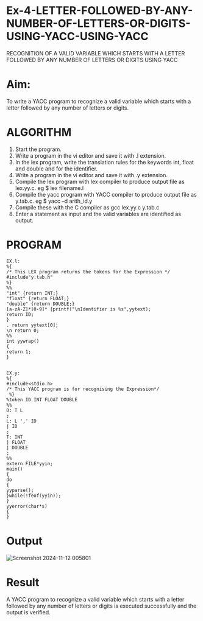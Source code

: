 # Ex-4-LETTER-FOLLOWED-BY-ANY-NUMBER-OF-LETTERS-OR-DIGITS-USING-YACC-USING-YACC
RECOGNITION OF A VALID VARIABLE WHICH STARTS WITH A LETTER FOLLOWED BY ANY NUMBER OF LETTERS OR DIGITS USING YACC

# Aim:
To write a YACC program to recognize a valid variable which starts with a letter followed by any number of letters or digits.
# ALGORITHM
1.	Start the program.
2.	Write a program in the vi editor and save it with .l extension.
3.	In the lex program, write the translation rules for the keywords int, float and double and for the identifier.
4.	Write a program in the vi editor and save it with .y extension.
5.	Compile the lex program with lex compiler to produce output file as lex.yy.c. eg $ lex filename.l
6.	Compile the yacc program with YACC compiler to produce output file as y.tab.c. eg $ yacc –d arith_id.y
7.	Compile these with the C compiler as gcc lex.yy.c y.tab.c
8.	Enter a statement as input and the valid variables are identified as output.
# PROGRAM
```
EX.l:
%{
/* This LEX program returns the tokens for the Expression */
#include"y.tab.h"
%}
%%
"int" {return INT;}
"float" {return FLOAT;}
"double" {return DOUBLE;}
[a-zA-Z]*[0-9]* {printf("\nIdentifier is %s",yytext);
return ID;
}
. return yytext[0];
\n return 0;
%%
int yywrap()
{
return 1;
}


EX.y:
%{
#include<stdio.h>
/* This YACC program is for recognising the Expression*/
 %}
%token ID INT FLOAT DOUBLE
%%
D: T L
;
L: L ',' ID
| ID
;
T: INT
| FLOAT
| DOUBLE
;
%%
extern FILE*yyin;
main()
{
do
{
yyparse();
}while(!feof(yyin));
}
yyerror(char*s)
{
}

```
# Output
![Screenshot 2024-11-12 005801](https://github.com/user-attachments/assets/93646faa-3f92-49a6-b95f-40de40476ba1)

# Result
A YACC program to recognize a valid variable which starts with a letter followed by any number of letters or digits is executed successfully and the output is verified.
